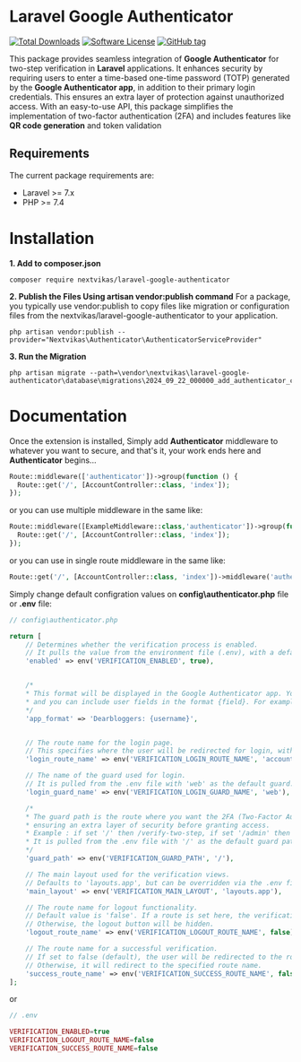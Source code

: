 # Laravel Google Authenticator

[![Total Downloads](https://img.shields.io/packagist/dt/nextvikas/laravel-google-authenticator.svg?logo=github&logoColor=white&style=flat-square)](https://packagist.org/packages/nextvikas/laravel-google-authenticator)
[![Software License](https://img.shields.io/badge/license-MIT-brightgreen.svg?style=flat-square)](LICENSE.md)
[![GitHub tag](https://img.shields.io/badge/composer-laravel--extension-orange.svg)]()



This package provides seamless integration of **Google Authenticator** for two-step verification in **Laravel** applications. It enhances security by requiring users to enter a time-based one-time password (TOTP) generated by the **Google Authenticator app**, in addition to their primary login credentials. This ensures an extra layer of protection against unauthorized access. With an easy-to-use API, this package simplifies the implementation of two-factor authentication (2FA) and includes features like **QR code generation** and token validation


## Requirements

The current package requirements are:

- Laravel >= 7.x
- PHP >= 7.4


# Installation

**1. Add to composer.json**
```
composer require nextvikas/laravel-google-authenticator
```
**2. Publish the Files Using artisan vendor:publish command**
For a package, you typically use vendor:publish to copy files like migration or configuration files from the nextvikas/laravel-google-authenticator to your application.
```
php artisan vendor:publish --provider="Nextvikas\Authenticator\AuthenticatorServiceProvider"
```

**3. Run the Migration**
```
php artisan migrate --path=\vendor\nextvikas\laravel-google-authenticator\database\migrations\2024_09_22_000000_add_authenticator_columns_to_users.php
```

# Documentation

Once the extension is installed, Simply add **Authenticator** middleware to whatever you want to secure, and that's it, your work ends here and **Authenticator** begins...
```php
Route::middleware(['authenticator'])->group(function () {
  Route::get('/', [AccountController::class, 'index']);
});
```
or you can use multiple middleware in the same like:
```php
Route::middleware([ExampleMiddleware::class,'authenticator'])->group(function () {
  Route::get('/', [AccountController::class, 'index']);
});
```
or you can use in single route middleware in the same like:
```php
Route::get('/', [AccountController::class, 'index'])->middleware('authenticator');
```

Simply change default configration values on **config\authenticator.php** file or **.env** file:
```php
// config\authenticator.php

return [
    // Determines whether the verification process is enabled. 
    // It pulls the value from the environment file (.env), with a default value of 'true' if not set.
    'enabled' => env('VERIFICATION_ENABLED', true),


    /*
    * This format will be displayed in the Google Authenticator app. You can customize the name however you like,
    * and you can include user fields in the format {field}. For example, you can add {email}, {username}, {phone}, and so on.
    */
    'app_format' => 'Dearbloggers: {username}',


    // The route name for the login page. 
    // This specifies where the user will be redirected for login, with a default route 'account.login'.
    'login_route_name' => env('VERIFICATION_LOGIN_ROUTE_NAME', 'account.login'),

    // The name of the guard used for login. 
    // It is pulled from the .env file with 'web' as the default guard.
    'login_guard_name' => env('VERIFICATION_LOGIN_GUARD_NAME', 'web'),

    /*
    * The guard path is the route where you want the 2FA (Two-Factor Authentication) page to open,
    * ensuring an extra layer of security before granting access.
    * Example : if set '/' then /verify-two-step, if set '/admin' then /admin/verify-two-step
    * It is pulled from the .env file with '/' as the default guard path.
    */
    'guard_path' => env('VERIFICATION_GUARD_PATH', '/'),

    // The main layout used for the verification views.
    // Defaults to 'layouts.app', but can be overridden via the .env file.
    'main_layout' => env('VERIFICATION_MAIN_LAYOUT', 'layouts.app'),

    // The route name for logout functionality. 
    // Default value is 'false'. If a route is set here, the verification page will show a logout button. 
    // Otherwise, the logout button will be hidden.
    'logout_route_name' => env('VERIFICATION_LOGOUT_ROUTE_NAME', false),

    // The route name for a successful verification. 
    // If set to false (default), the user will be redirected to the root page after successful verification. 
    // Otherwise, it will redirect to the specified route name.
    'success_route_name' => env('VERIFICATION_SUCCESS_ROUTE_NAME', false),
];
```
or

```php
// .env

VERIFICATION_ENABLED=true
VERIFICATION_LOGOUT_ROUTE_NAME=false
VERIFICATION_SUCCESS_ROUTE_NAME=false
```
